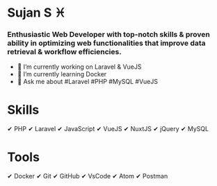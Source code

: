 # Sujan S ♓

### Enthusiastic Web Developer with top-notch skills & proven ability in optimizing web functionalities that improve data retrieval & workflow efficiencies.  

- 🔭 I’m currently working on Laravel & VueJS 
- 🌱 I’m currently learning Docker 
- 💬 Ask me about #Laravel #PHP #MySQL #VueJS 


# Skills 
 ✔ PHP
 ✔ Laravel
 ✔ JavaScript
 ✔ VueJS
 ✔ NuxtJS
 ✔ jQuery
 ✔ MySQL
 
# Tools 
 ✔ Docker
 ✔ Git
 ✔ GitHub
 ✔ VsCode
 ✔ Atom
 ✔ Postman

<!-- <p><img align="center" src="https://github-readme-stats.vercel.app/api?username=sujan97825&show_icons=true&locale=en&theme=radical" alt="sujan97825" /></p> -->
 
